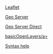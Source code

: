  <!--- ![Eseli](esel.jpg)  --->
<p></p>

 <!--- [Thissite](index.md)  --->
<p> <a href="secondsite.html">Leaflet</a>  </p>
<p> <a href="site4.html">Geo Server</a>  </p>
<p> <a href="http://141.64.197.58:8080/geoserver/UebungGeodatendienste/wms?service=WMS&version=1.1.0&request=GetMap&layers=UebungGeodatendienste%3Aexports_percent_gdp&bbox=-2.0037508342789244E7%2C-7538976.357111711%2C2.0037508380111996E7%2C1.7926778564476732E7&width=768&height=488&srs=EPSG%3A3857&format=application/openlayers">Geo Server Direct</a>  </p>
<p> <a href="basicOpenLayers.html">basicOpenLayers/a>  </p>


 [Syntax help](thirdsite.md)  


